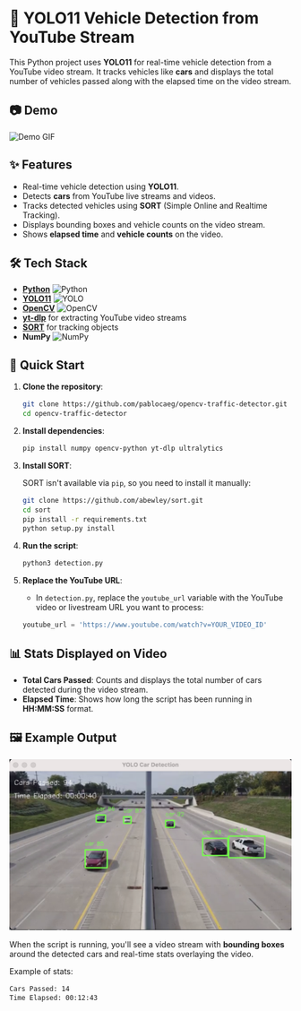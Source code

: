 # 🚗 YOLO11 Vehicle Detection from YouTube Stream

This Python project uses **YOLO11** for real-time vehicle detection from a YouTube video stream. It tracks vehicles like **cars** and displays the total number of vehicles passed along with the elapsed time on the video stream.

## 📷 Demo

![Demo GIF](https://media.giphy.com/media/3o7aCU5KSwxI1akSXq/giphy.gif)

## ✨ Features
- Real-time vehicle detection using **YOLO11**.
- Detects **cars** from YouTube live streams and videos.
- Tracks detected vehicles using **SORT** (Simple Online and Realtime Tracking).
- Displays bounding boxes and vehicle counts on the video stream.
- Shows **elapsed time** and **vehicle counts** on the video.

## 🛠️ Tech Stack
- **[Python](https://www.python.org/)** ![Python](https://img.shields.io/badge/Python-3.8-blue?logo=python)
- **[YOLO11](https://github.com/ultralytics/yolov5)** ![YOLO](https://img.shields.io/badge/YOLO-Object_Detection-orange)
- **[OpenCV](https://opencv.org/)** ![OpenCV](https://img.shields.io/badge/OpenCV-Computer_Vision-green)
- **[yt-dlp](https://github.com/yt-dlp/yt-dlp)** for extracting YouTube video streams
- **[SORT](https://github.com/abewley/sort)** for tracking objects
- **NumPy** ![NumPy](https://img.shields.io/badge/NumPy-Array_Processing-blue)

## 🚀 Quick Start

1. **Clone the repository**:

   ```bash
   git clone https://github.com/pablocaeg/opencv-traffic-detector.git
   cd opencv-traffic-detector
   ```

2. **Install dependencies**:

   ```bash
   pip install numpy opencv-python yt-dlp ultralytics
   ```

3. **Install SORT**:

   SORT isn't available via `pip`, so you need to install it manually:

   ```bash
   git clone https://github.com/abewley/sort.git
   cd sort
   pip install -r requirements.txt
   python setup.py install
   ```

4. **Run the script**:

   ```bash
   python3 detection.py
   ```

5. **Replace the YouTube URL**:
   - In `detection.py`, replace the `youtube_url` variable with the YouTube video or livestream URL you want to process:

   ```python
   youtube_url = 'https://www.youtube.com/watch?v=YOUR_VIDEO_ID'
   ```

## 📊 Stats Displayed on Video
- **Total Cars Passed**: Counts and displays the total number of cars detected during the video stream.
- **Elapsed Time**: Shows how long the script has been running in **HH:MM:SS** format.

## 🖼️ Example Output

![Screenshot](./images/demo.png)

When the script is running, you'll see a video stream with **bounding boxes** around the detected cars and real-time stats overlaying the video.

Example of stats:
```
Cars Passed: 14
Time Elapsed: 00:12:43
```
